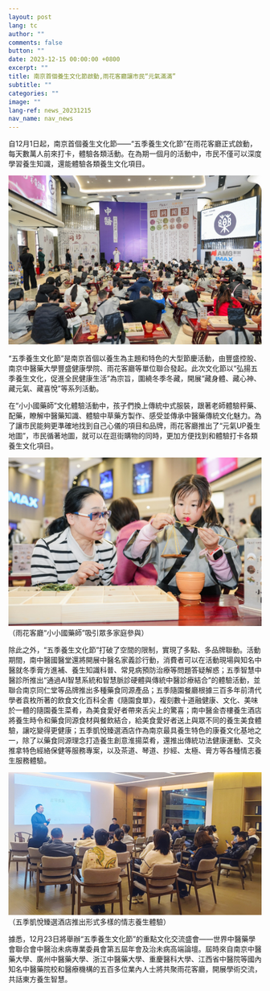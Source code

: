 ```yaml
---
layout: post
lang: tc
author: ""
comments: false
button: ""
date: 2023-12-15 00:00:00 +0800
excerpt: ""
title: 南京首個養生文化節啟動,雨花客廳讓市民“元氣滿滿”
subtitle: ""
categories: ""
image: ""
lang-ref: news_20231215
nav_name: nav_news
---
```


自12月1日起，南京首個養生文化節——“五季養生文化節”在雨花客廳正式啟動，每天數萬人前來打卡，體驗各類活動。在為期一個月的活動中，市民不僅可以深度學習養生知識，還能體驗各類養生文化項目。

![](/files/forestry_uploads/20231216-1269x846.png)

“五季養生文化節”是南京首個以養生為主題和特色的大型節慶活動，由豐盛控股、南京中醫藥大學豐盛健康學院、雨花客廳等單位聯合發起。此次文化節以“弘揚五季養生文化，促進全民健康生活”為宗旨，圍繞冬季冬藏，開展“藏身體、藏心神、藏元氣、藏喜悅”等系列活動。

在“小小國藥師”文化體驗活動中，孩子們換上傳統中式服裝，跟著老師體驗秤藥、配藥，瞭解中醫藥知識、體驗中草藥方製作、感受並傳承中醫藥傳統文化魅力。為了讓市民能夠更準確地找到自己心儀的項目和品牌，雨花客廳推出了“元氣UP養生地圖”，市民循著地圖，就可以在逛街購物的同時，更加方便找到和體驗打卡各類養生文化項目。

![](/files/forestry_uploads/20231216-1269x845.png)
（雨花客廳“小小國藥師”吸引眾多家庭參與）

除此之外，“五季養生文化節”打破了空間的限制，實現了多點、多品牌聯動。活動期間，南中醫國醫堂還將開展中醫名家義診行動，消費者可以在活動現場與知名中醫就冬季膏方進補、養生知識科普、常見病預防治療等問題答疑解惑；五季智慧中醫診所推出“通過AI智慧系統和智慧脈診硬體與傳統中醫診療結合”的體驗活動，並聯合南京同仁堂等品牌推出多種藥食同源產品；五季隨園餐廳根據三百多年前清代學者袁枚所著的飲食文化百科全書《隨園食單》，複刻數十道融健康、文化、美味於一體的隨園養生菜肴，為美食愛好者帶來舌尖上的驚喜；南中醫金杏樓養生酒店將養生時令和藥食同源食材與餐飲結合，給美食愛好者送上與眾不同的養生美食體驗，讓吃變得更健康；五季凱悅臻選酒店作為南京最具養生特色的康養文化基地之一，除了以藥食同源理念打造養生創意淮揚菜肴，還推出傳統功法健康運動、艾灸推拿特色經絡保健等服務專案，以及茶道、琴道、抄經、太極、膏方等各種情志養生服務體驗。

![](/files/forestry_uploads/20231216-1269x714.png)
（五季凱悅臻選酒店推出形式多樣的情志養生體驗）

據悉，12月23日將舉辦“五季養生文化節”的重點文化交流盛會——世界中醫藥學會聯合會中醫治未病專業委員會第五屆年會及治未病高端論壇。屆時來自南京中醫藥大學、廣州中醫藥大學、浙江中醫藥大學、重慶醫科大學、江西省中醫院等國內知名中醫藥院校和醫療機構的五百多位業內人士將共聚雨花客廳，開展學術交流，共話東方養生智慧。
